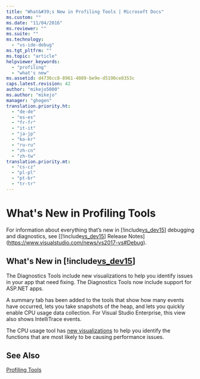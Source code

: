 ```yaml
---
title: "What&#39;s New in Profiling Tools | Microsoft Docs"
ms.custom: ""
ms.date: "11/04/2016"
ms.reviewer: ""
ms.suite: ""
ms.technology: 
  - "vs-ide-debug"
ms.tgt_pltfrm: ""
ms.topic: "article"
helpviewer_keywords: 
  - "profiling"
  - "what's new"
ms.assetid: d4736cc8-8961-4089-be9e-d5190ce8353c
caps.latest.revision: 42
author: "mikejo5000"
ms.author: "mikejo"
manager: "ghogen"
translation.priority.ht: 
  - "de-de"
  - "es-es"
  - "fr-fr"
  - "it-it"
  - "ja-jp"
  - "ko-kr"
  - "ru-ru"
  - "zh-cn"
  - "zh-tw"
translation.priority.mt: 
  - "cs-cz"
  - "pl-pl"
  - "pt-br"
  - "tr-tr"
---
```

# What's New in Profiling Tools
For information about everything that’s new in [!include[vs_dev15](../misc/includes/vs_dev15_md.md)] debugging and diagnostics, see [[!include[vs_dev15](../misc/includes/vs_dev15_md.md)] Release Notes](https://www.visualstudio.com/news/vs2017-vs#Debug). 
  
## What's New in [!include[vs_dev15](../misc/includes/vs_dev15_md.md)]
The Diagnostics Tools include new visualizations to help you identify issues in your app that need fixing. The Diagnostics Tools now include support for ASP.NET apps.

A summary tab has been added to the tools that show how many events have occurred, lets you take snapshots of the heap, and lets you quickly enable CPU usage data collection. For Visual Studio Enterprise, this view also shows IntelliTrace events.

The CPU usage tool has [new visualizations](../profiling/Beginners-Guide-to-Performance-Profiling.md) to help you identify the functions that are most likely to be causing performance issues.
  
## See Also  
 [Profiling Tools](../profiling/profiling-tools.md)
